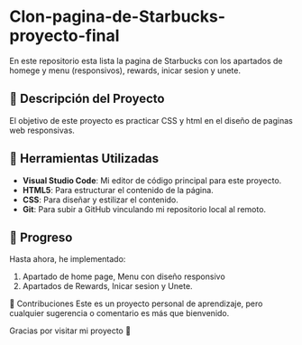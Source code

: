 # Clon-pagina-de-Starbucks-proyecto-final
En este repositorio esta lista la pagina de Starbucks con los apartados de homege y menu (responsivos), rewards, inicar sesion y unete.

## 📝 Descripción del Proyecto  

El objetivo de este proyecto es practicar CSS y html en el diseño de paginas web responsivas.

## 🔧 Herramientas Utilizadas  
- **Visual Studio Code**: Mi editor de código principal para este proyecto.  
- **HTML5**: Para estructurar el contenido de la página.  
- **CSS**: Para diseñar y estilizar el contenido.  
- **Git**: Para subir a GitHub vinculando mi repositorio local al remoto.

## 🚀 Progreso  
Hasta ahora, he implementado:  
1. Apartado de home page, Menu con diseño responsivo
2. Apartados de Rewards, Inicar sesion y Unete.

🤝 Contribuciones
Este es un proyecto personal de aprendizaje, pero cualquier sugerencia o comentario es más que bienvenido.

Gracias por visitar mi proyecto 💚
